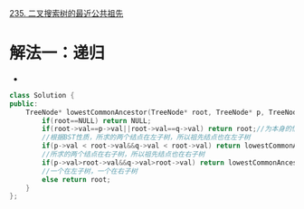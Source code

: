[235. 二叉搜索树的最近公共祖先](https://leetcode-cn.com/problems/lowest-common-ancestor-of-a-binary-search-tree/)



# 解法一：递归
- 
```C++
class Solution {
public:
    TreeNode* lowestCommonAncestor(TreeNode* root, TreeNode* p, TreeNode* q) {
        if(root==NULL) return NULL;
        if(root->val==p->val||root->val==q->val) return root;//为本身的情况
        //根据BST性质，所求的两个结点在左子树，所以祖先结点也在左子树
        if(p->val < root->val&&q->val < root->val) return lowestCommonAncestor(root->left,p,q);
        //所求的两个结点在右子树，所以祖先结点也在右子树
        if(p->val>root->val&&q->val>root->val) return lowestCommonAncestor(root->right,p,q);
        //一个在左子树，一个在右子树
        else return root;
    }
};
```